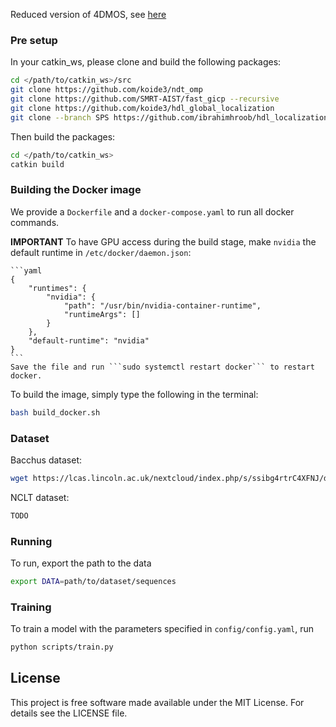 Reduced version of 4DMOS, see [here](http://www.ipb.uni-bonn.de/pdfs/mersch2022ral.pdf)

### Pre setup
In your catkin_ws, please clone and build the following packages:
```bash
cd </path/to/catkin_ws>/src
git clone https://github.com/koide3/ndt_omp
git clone https://github.com/SMRT-AIST/fast_gicp --recursive 
git clone https://github.com/koide3/hdl_global_localization 
git clone --branch SPS https://github.com/ibrahimhroob/hdl_localization.git
```

Then build the packages:
```bash
cd </path/to/catkin_ws>
catkin build
```

### Building the Docker image
We provide a ```Dockerfile``` and a ```docker-compose.yaml``` to run all docker commands. 

**IMPORTANT** To have GPU access during the build stage, make ```nvidia``` the default runtime in ```/etc/docker/daemon.json```:

    ```yaml
    {
        "runtimes": {
            "nvidia": {
                "path": "/usr/bin/nvidia-container-runtime",
                "runtimeArgs": []
            } 
        },
        "default-runtime": "nvidia" 
    }
    ```
    Save the file and run ```sudo systemctl restart docker``` to restart docker.


To build the image, simply type the following in the terminal:
```bash
bash build_docker.sh
```

### Dataset
Bacchus dataset:
```bash
wget https://lcas.lincoln.ac.uk/nextcloud/index.php/s/ssibg4rtrC4XFNJ/download -O Bacchus.zip && unzip Bacchus.zip && rm Bacchus.zip
```

NCLT dataset:
```bash
TODO
```

### Running
To run, export the path to the data

```bash
export DATA=path/to/dataset/sequences
```

### Training
To train a model with the parameters specified in `config/config.yaml`, run

```bash
python scripts/train.py
```

## License
This project is free software made available under the MIT License. For details see the LICENSE file.
